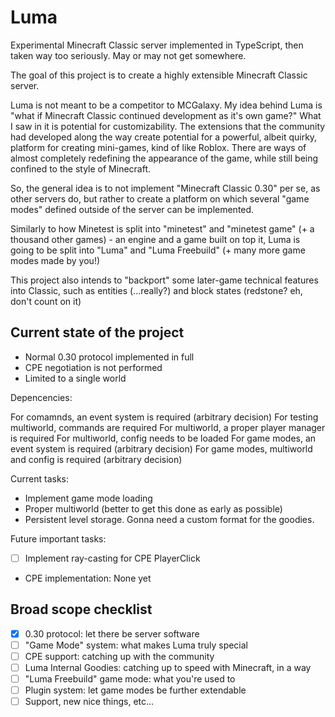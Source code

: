 # Luma
Experimental Minecraft Classic server implemented in TypeScript, then taken way too seriously. May or may not get somewhere.

The goal of this project is to create a highly extensible Minecraft Classic server.

Luma is not meant to be a competitor to MCGalaxy. My idea behind Luma is "what if Minecraft Classic continued development as it's own game?" What I saw in it is potential for customizability. The extensions that the community had developed along the way create potential for a powerful, albeit quirky, platform for creating mini-games, kind of like Roblox. There are ways of almost completely redefining the appearance of the game, while still being confined to the style of Minecraft.

So, the general idea is to not implement "Minecraft Classic 0.30" per se, as other servers do, but rather to create a platform on which several "game modes" defined outside of the server can be implemented.

Similarly to how Minetest is split into "minetest" and "minetest game" (+ a thousand other games) - an engine and a game built on top it, Luma is going to be split into "Luma" and "Luma Freebuild" (+ many more game modes made by you!)

This project also intends to "backport" some later-game technical features into Classic, such as entities (...really?) and block states (redstone? eh, don't count on it)

## Current state of the project
- Normal 0.30 protocol implemented in full
- CPE negotiation is not performed
- Limited to a single world

Depencencies:

For comamnds, an event system is required (arbitrary decision) 
For testing multiworld, commands are required
For multiworld, a proper player manager is required
For multiworld, config needs to be loaded
For game modes, an event system is required (arbitrary decision)
For game modes, multiworld and config is required (arbitrary decision)

Current tasks:
- Implement game mode loading
- Proper multiworld (better to get this done as early as possible)
- Persistent level storage. Gonna need a custom format for the goodies.

Future important tasks:
- [ ] Implement ray-casting for CPE PlayerClick

- CPE implementation:
None yet

## Broad scope checklist
- [x] 0.30 protocol: let there be server software
- [ ] "Game Mode" system: what makes Luma truly special
- [ ] CPE support: catching up with the community
- [ ] Luma Internal Goodies: catching up to speed with Minecraft, in a way
- [ ] "Luma Freebuild" game mode: what you're used to
- [ ] Plugin system: let game modes be further extendable
- [ ] Support, new nice things, etc...